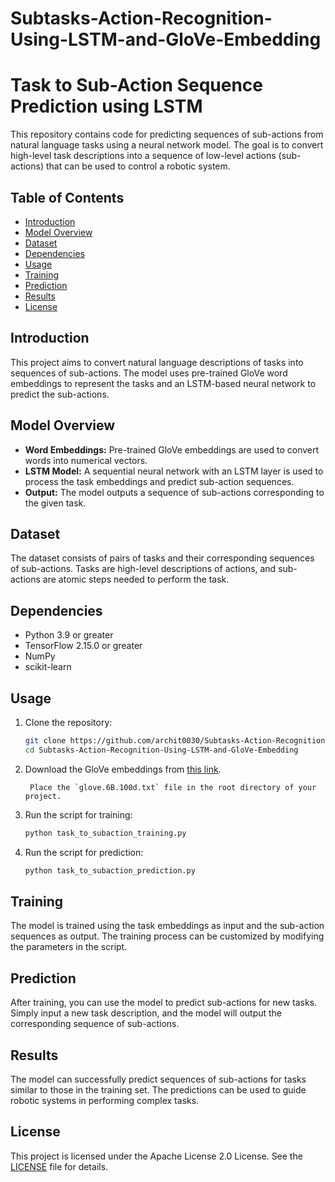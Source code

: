 # Subtasks-Action-Recognition-Using-LSTM-and-GloVe-Embedding

# Task to Sub-Action Sequence Prediction using LSTM

This repository contains code for predicting sequences of sub-actions from natural language tasks using a neural network model. The goal is to convert high-level task descriptions into a sequence of low-level actions (sub-actions) that can be used to control a robotic system.

## Table of Contents
- [Introduction](#introduction)
- [Model Overview](#model-overview)
- [Dataset](#dataset)
- [Dependencies](#dependencies)
- [Usage](#usage)
- [Training](#training)
- [Prediction](#prediction)
- [Results](#results)
- [License](#license)

## Introduction
This project aims to convert natural language descriptions of tasks into sequences of sub-actions. The model uses pre-trained GloVe word embeddings to represent the tasks and an LSTM-based neural network to predict the sub-actions.

## Model Overview
- **Word Embeddings:** Pre-trained GloVe embeddings are used to convert words into numerical vectors.
- **LSTM Model:** A sequential neural network with an LSTM layer is used to process the task embeddings and predict sub-action sequences.
- **Output:** The model outputs a sequence of sub-actions corresponding to the given task.

## Dataset
The dataset consists of pairs of tasks and their corresponding sequences of sub-actions. Tasks are high-level descriptions of actions, and sub-actions are atomic steps needed to perform the task.

## Dependencies
- Python 3.9 or greater
- TensorFlow 2.15.0 or greater
- NumPy
- scikit-learn

## Usage
1. Clone the repository:
    ```bash
    git clone https://github.com/archit0030/Subtasks-Action-Recognition-Using-LSTM-and-GloVe-Embedding.git
    cd Subtasks-Action-Recognition-Using-LSTM-and-GloVe-Embedding
    ```



2. Download the GloVe embeddings from [this link](https://www.kaggle.com/datasets/danielwillgeorge/glove6b100dtxt).

        Place the `glove.6B.100d.txt` file in the root directory of your project.


4. Run the script for training:
    ```bash
    python task_to_subaction_training.py
    ```
5. Run the script for prediction:
   ```bash
   python task_to_subaction_prediction.py
   
## Training
The model is trained using the task embeddings as input and the sub-action sequences as output. The training process can be customized by modifying the parameters in the script.

## Prediction
After training, you can use the model to predict sub-actions for new tasks. Simply input a new task description, and the model will output the corresponding sequence of sub-actions.

## Results
The model can successfully predict sequences of sub-actions for tasks similar to those in the training set. The predictions can be used to guide robotic systems in performing complex tasks.

## License
This project is licensed under the Apache License 2.0 License. See the [LICENSE](LICENSE) file for details.
